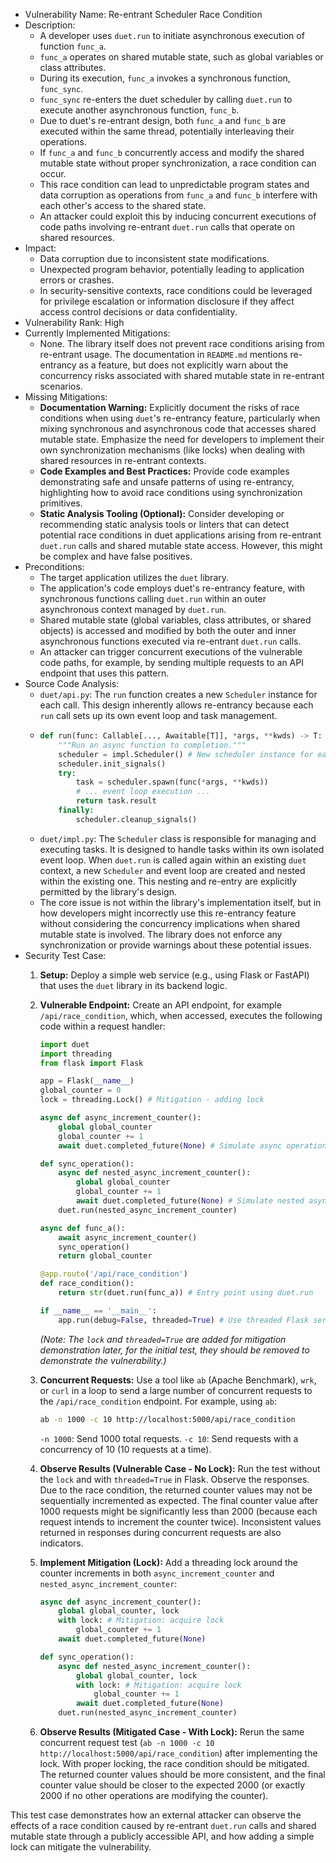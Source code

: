 - Vulnerability Name: Re-entrant Scheduler Race Condition
- Description:
    - A developer uses `duet.run` to initiate asynchronous execution of function `func_a`.
    - `func_a` operates on shared mutable state, such as global variables or class attributes.
    - During its execution, `func_a` invokes a synchronous function, `func_sync`.
    - `func_sync` re-enters the duet scheduler by calling `duet.run` to execute another asynchronous function, `func_b`.
    - Due to duet's re-entrant design, both `func_a` and `func_b` are executed within the same thread, potentially interleaving their operations.
    - If `func_a` and `func_b` concurrently access and modify the shared mutable state without proper synchronization, a race condition can occur.
    - This race condition can lead to unpredictable program states and data corruption as operations from `func_a` and `func_b` interfere with each other's access to the shared state.
    - An attacker could exploit this by inducing concurrent executions of code paths involving re-entrant `duet.run` calls that operate on shared resources.
- Impact:
    - Data corruption due to inconsistent state modifications.
    - Unexpected program behavior, potentially leading to application errors or crashes.
    - In security-sensitive contexts, race conditions could be leveraged for privilege escalation or information disclosure if they affect access control decisions or data confidentiality.
- Vulnerability Rank: High
- Currently Implemented Mitigations:
    - None. The library itself does not prevent race conditions arising from re-entrant usage. The documentation in `README.md` mentions re-entrancy as a feature, but does not explicitly warn about the concurrency risks associated with shared mutable state in re-entrant scenarios.
- Missing Mitigations:
    - **Documentation Warning:** Explicitly document the risks of race conditions when using `duet`'s re-entrancy feature, particularly when mixing synchronous and asynchronous code that accesses shared mutable state. Emphasize the need for developers to implement their own synchronization mechanisms (like locks) when dealing with shared resources in re-entrant contexts.
    - **Code Examples and Best Practices:** Provide code examples demonstrating safe and unsafe patterns of using re-entrancy, highlighting how to avoid race conditions using synchronization primitives.
    - **Static Analysis Tooling (Optional):** Consider developing or recommending static analysis tools or linters that can detect potential race conditions in duet applications arising from re-entrant `duet.run` calls and shared mutable state access. However, this might be complex and have false positives.
- Preconditions:
    - The target application utilizes the `duet` library.
    - The application's code employs duet's re-entrancy feature, with synchronous functions calling `duet.run` within an outer asynchronous context managed by `duet.run`.
    - Shared mutable state (global variables, class attributes, or shared objects) is accessed and modified by both the outer and inner asynchronous functions executed via re-entrant `duet.run` calls.
    - An attacker can trigger concurrent executions of the vulnerable code paths, for example, by sending multiple requests to an API endpoint that uses this pattern.
- Source Code Analysis:
    - `duet/api.py`: The `run` function creates a new `Scheduler` instance for each call. This design inherently allows re-entrancy because each `run` call sets up its own event loop and task management.
    - ```python
      def run(func: Callable[..., Awaitable[T]], *args, **kwds) -> T:
          """Run an async function to completion."""
          scheduler = impl.Scheduler() # New scheduler instance for each run
          scheduler.init_signals()
          try:
              task = scheduler.spawn(func(*args, **kwds))
              # ... event loop execution ...
              return task.result
          finally:
              scheduler.cleanup_signals()
      ```
    - `duet/impl.py`: The `Scheduler` class is responsible for managing and executing tasks. It is designed to handle tasks within its own isolated event loop. When `duet.run` is called again within an existing `duet` context, a new `Scheduler` and event loop are created and nested within the existing one. This nesting and re-entry are explicitly permitted by the library's design.
    - The core issue is not within the library's implementation itself, but in how developers might incorrectly use this re-entrancy feature without considering the concurrency implications when shared mutable state is involved. The library does not enforce any synchronization or provide warnings about these potential issues.
- Security Test Case:
    1. **Setup:** Deploy a simple web service (e.g., using Flask or FastAPI) that uses the `duet` library in its backend logic.
    2. **Vulnerable Endpoint:** Create an API endpoint, for example `/api/race_condition`, which, when accessed, executes the following code within a request handler:
        ```python
        import duet
        import threading
        from flask import Flask

        app = Flask(__name__)
        global_counter = 0
        lock = threading.Lock() # Mitigation - adding lock

        async def async_increment_counter():
            global global_counter
            global_counter += 1
            await duet.completed_future(None) # Simulate async operation

        def sync_operation():
            async def nested_async_increment_counter():
                global global_counter
                global_counter += 1
                await duet.completed_future(None) # Simulate nested async op
            duet.run(nested_async_increment_counter)

        async def func_a():
            await async_increment_counter()
            sync_operation()
            return global_counter

        @app.route('/api/race_condition')
        def race_condition():
            return str(duet.run(func_a)) # Entry point using duet.run

        if __name__ == '__main__':
            app.run(debug=False, threaded=True) # Use threaded Flask server for concurrency
        ```
        *(Note: The `lock` and `threaded=True` are added for mitigation demonstration later, for the initial test, they should be removed to demonstrate the vulnerability.)*

    3. **Concurrent Requests:** Use a tool like `ab` (Apache Benchmark), `wrk`, or `curl` in a loop to send a large number of concurrent requests to the `/api/race_condition` endpoint. For example, using `ab`:
        ```bash
        ab -n 1000 -c 10 http://localhost:5000/api/race_condition
        ```
        `-n 1000`:  Send 1000 total requests.
        `-c 10`:    Send requests with a concurrency of 10 (10 requests at a time).

    4. **Observe Results (Vulnerable Case - No Lock):** Run the test without the `lock` and with `threaded=True` in Flask. Observe the responses. Due to the race condition, the returned counter values may not be sequentially incremented as expected. The final counter value after 1000 requests might be significantly less than 2000 (because each request intends to increment the counter twice). Inconsistent values returned in responses during concurrent requests are also indicators.

    5. **Implement Mitigation (Lock):** Add a threading lock around the counter increments in both `async_increment_counter` and `nested_async_increment_counter`:
        ```python
        async def async_increment_counter():
            global global_counter, lock
            with lock: # Mitigation: acquire lock
                global_counter += 1
            await duet.completed_future(None)

        def sync_operation():
            async def nested_async_increment_counter():
                global global_counter, lock
                with lock: # Mitigation: acquire lock
                    global_counter += 1
                await duet.completed_future(None)
            duet.run(nested_async_increment_counter)
        ```

    6. **Observe Results (Mitigated Case - With Lock):** Rerun the same concurrent request test (`ab -n 1000 -c 10 http://localhost:5000/api/race_condition`) after implementing the lock. With proper locking, the race condition should be mitigated. The returned counter values should be more consistent, and the final counter value should be closer to the expected 2000 (or exactly 2000 if no other operations are modifying the counter).

This test case demonstrates how an external attacker can observe the effects of a race condition caused by re-entrant `duet.run` calls and shared mutable state through a publicly accessible API, and how adding a simple lock can mitigate the vulnerability.